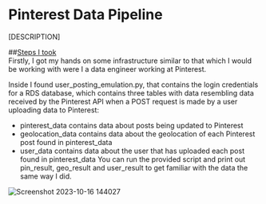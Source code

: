# Pinterest Data Pipeline
[DESCRIPTION]

##<ins>Steps I took</ins> <br>
Firstly, I got my hands on some infrastructure similar to that which I would be working with were I a data engineer working at Pinterest.

Inside I found user_posting_emulation.py, that contains the login credentials for a RDS database, which contains three tables with data resembling data received by the Pinterest API when a POST request is made by a user uploading data to Pinterest:
- pinterest_data contains data about posts being updated to Pinterest
- geolocation_data contains data about the geolocation of each Pinterest post found in pinterest_data
- user_data contains data about the user that has uploaded each post found in pinterest_data
You can run the provided script and print out pin_result, geo_result and user_result to get familiar with the data the same way I did.


![Screenshot 2023-10-16 144027](https://github.com/Mat-Zawadzki/pinterest-data-pipeline/assets/114954374/a9ab614d-279f-4623-82f3-f6fc56c63b4b)
